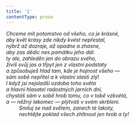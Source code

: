 ```yaml
---
title: '1'
contentType: prose
---
```


<section>

_Chceme mít potomstvo od všeho, co je krásné,  
aby květ krásy zde nikdy kvést nepřestal,  
nýbrž až dozraje, až opadne a zhasne,  
aby zas dědic nes památku jeho dál:  
ty ale, zahleděn jen do obrazu svého,  
živíš svůj jas a třpyt jen z vlastní podstaty  
a způsobuješ hlad tam, kde je hojnost všeho —  
sám sobě nepřítel a k vlastní slasti zlý!  
I když jsi nejsladší ozdoba toho světa  
a hlavní hlasatel radostných jarních dní,  
chystáš sám v sobě hrob tomu, co v tobě vzkvétá,  
a — něžný lakomec — plýtváš v svém skrblení.  
         Smiluj se nad světem, zanech té lakoty,  
         nechtějte poklad všech zhltnout jen hrob a ty!_

</section>

